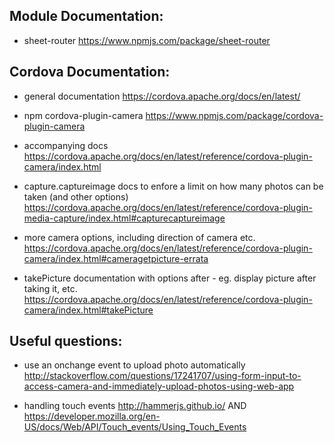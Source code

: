 ## Module Documentation:
* sheet-router 
https://www.npmjs.com/package/sheet-router

## Cordova Documentation:

* general documentation
https://cordova.apache.org/docs/en/latest/

* npm cordova-plugin-camera
https://www.npmjs.com/package/cordova-plugin-camera

* accompanying docs
https://cordova.apache.org/docs/en/latest/reference/cordova-plugin-camera/index.html

* capture.captureimage docs to enfore a limit on how many photos can be taken (and other options)
https://cordova.apache.org/docs/en/latest/reference/cordova-plugin-media-capture/index.html#capturecaptureimage

* more camera options, including direction of camera etc.
https://cordova.apache.org/docs/en/latest/reference/cordova-plugin-camera/index.html#cameragetpicture-errata

* takePicture documentation with options after - eg. display picture after taking it, etc.
https://cordova.apache.org/docs/en/latest/reference/cordova-plugin-camera/index.html#takePicture


## Useful questions:
* use an onchange event to upload photo automatically
http://stackoverflow.com/questions/17241707/using-form-input-to-access-camera-and-immediately-upload-photos-using-web-app

* handling touch events http://hammerjs.github.io/ AND https://developer.mozilla.org/en-US/docs/Web/API/Touch_events/Using_Touch_Events
